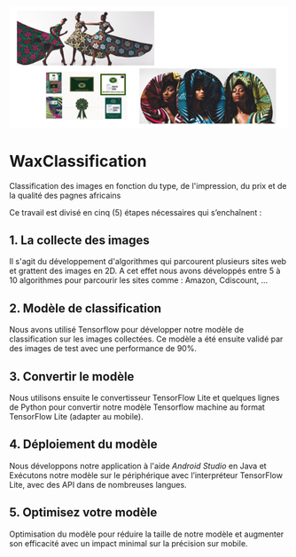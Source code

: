 ![](https://github.com/armelsoubeiga/WaxClassification/blob/master/bg.PNG)

# WaxClassification
Classification des images en fonction du type, de l'impression, du prix et de la qualité des pagnes africains

Ce travail est divisé en cinq (5) étapes nécessaires qui s’enchaînent :

## 1. La collecte des images
Il s'agit du développement d'algorithmes qui parcourent plusieurs sites web et grattent des images en 2D. A cet effet nous avons développés entre 5 à 10 algorithmes pour parcourir les sites comme : Amazon, Cdiscount, ...
 
## 2. Modèle de classification
Nous avons utilisé Tensorflow pour développer notre modèle de classification sur les images collectées. Ce modèle a été ensuite validé par des images de test avec une performance de 90%.

## 3. Convertir le modèle
Nous utilisons ensuite le convertisseur TensorFlow Lite et quelques lignes de Python pour convertir notre modèle Tensorflow machine au format TensorFlow Lite (adapter au mobile).

## 4. Déploiement du modèle
Nous développons notre application à l'aide *Android Studio* en Java et Exécutons notre modèle sur le périphérique avec l’interpréteur TensorFlow Lite, avec des API dans de nombreuses langues.

## 5. Optimisez votre modèle
Optimisation du modèle pour réduire la taille de notre modèle et augmenter son efficacité avec un impact minimal sur la précision sur mobile.
